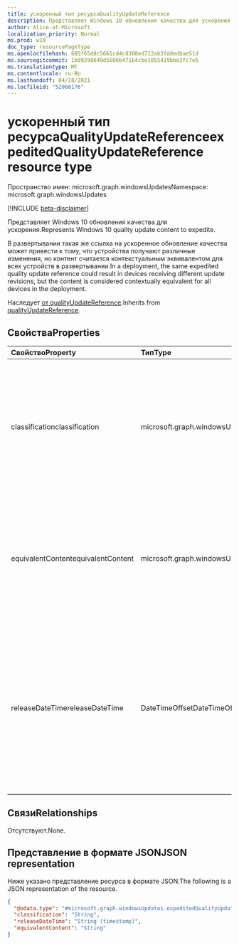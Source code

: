 ```yaml
---
title: ускоренный тип ресурсаQualityUpdateReference
description: Представляет Windows 10 обновления качества для ускорения.
author: Alice-at-Microsoft
localization_priority: Normal
ms.prod: w10
doc_type: resourcePageType
ms.openlocfilehash: 685f65d8c5661cd4c8308ed712ab3fddedbae51d
ms.sourcegitcommit: 1b09298649d5606b471b4cbe1055419bbe2fc7e5
ms.translationtype: MT
ms.contentlocale: ru-RU
ms.lasthandoff: 04/28/2021
ms.locfileid: "52068176"
---
```

# <a name="expeditedqualityupdatereference-resource-type"></a><span data-ttu-id="e044c-103">ускоренный тип ресурсаQualityUpdateReference</span><span class="sxs-lookup"><span data-stu-id="e044c-103">expeditedQualityUpdateReference resource type</span></span>

<span data-ttu-id="e044c-104">Пространство имен: microsoft.graph.windowsUpdates</span><span class="sxs-lookup"><span data-stu-id="e044c-104">Namespace: microsoft.graph.windowsUpdates</span></span>

[!INCLUDE [beta-disclaimer](../../includes/beta-disclaimer.md)]

<span data-ttu-id="e044c-105">Представляет Windows 10 обновления качества для ускорения.</span><span class="sxs-lookup"><span data-stu-id="e044c-105">Represents Windows 10 quality update content to expedite.</span></span>

<span data-ttu-id="e044c-106">В развертывании такая же ссылка на ускоренное обновление качества может привести к тому, что устройства получают различные изменения, но контент считается контекстуальным эквивалентом для всех устройств в развертывании.</span><span class="sxs-lookup"><span data-stu-id="e044c-106">In a deployment, the same expedited quality update reference could result in devices receiving different update revisions, but the content is considered contextually equivalent for all devices in the deployment.</span></span>

<span data-ttu-id="e044c-107">Наследует [от qualityUpdateReference](../resources/windowsupdates-qualityupdatereference.md).</span><span class="sxs-lookup"><span data-stu-id="e044c-107">Inherits from [qualityUpdateReference](../resources/windowsupdates-qualityupdatereference.md).</span></span>

## <a name="properties"></a><span data-ttu-id="e044c-108">Свойства</span><span class="sxs-lookup"><span data-stu-id="e044c-108">Properties</span></span>
|<span data-ttu-id="e044c-109">Свойство</span><span class="sxs-lookup"><span data-stu-id="e044c-109">Property</span></span>|<span data-ttu-id="e044c-110">Тип</span><span class="sxs-lookup"><span data-stu-id="e044c-110">Type</span></span>|<span data-ttu-id="e044c-111">Описание</span><span class="sxs-lookup"><span data-stu-id="e044c-111">Description</span></span>|
|:---|:---|:---|
|<span data-ttu-id="e044c-112">classification</span><span class="sxs-lookup"><span data-stu-id="e044c-112">classification</span></span>|<span data-ttu-id="e044c-113">microsoft.graph.windowsUpdates.qualityUpdateClassification</span><span class="sxs-lookup"><span data-stu-id="e044c-113">microsoft.graph.windowsUpdates.qualityUpdateClassification</span></span>|<span data-ttu-id="e044c-114">Указывает классификацию указанного контента.</span><span class="sxs-lookup"><span data-stu-id="e044c-114">Specifies the classification of the referenced content.</span></span> <span data-ttu-id="e044c-115">Поддерживает подмножество значений **для qualityUpdateClassification.**</span><span class="sxs-lookup"><span data-stu-id="e044c-115">Supports a subset of the values for **qualityUpdateClassification**.</span></span> <span data-ttu-id="e044c-116">Значение по умолчанию — `security`.</span><span class="sxs-lookup"><span data-stu-id="e044c-116">Default value is `security`.</span></span> <span data-ttu-id="e044c-117">Возможные значения: `security` .</span><span class="sxs-lookup"><span data-stu-id="e044c-117">Possible values are: `security`.</span></span> <span data-ttu-id="e044c-118">Наследуется [от qualityUpdateReference](../resources/windowsupdates-qualityupdatereference.md).</span><span class="sxs-lookup"><span data-stu-id="e044c-118">Inherited from [qualityUpdateReference](../resources/windowsupdates-qualityupdatereference.md).</span></span>|
|<span data-ttu-id="e044c-119">equivalentContent</span><span class="sxs-lookup"><span data-stu-id="e044c-119">equivalentContent</span></span>|<span data-ttu-id="e044c-120">microsoft.graph.windowsUpdates.equivalentContentOption</span><span class="sxs-lookup"><span data-stu-id="e044c-120">microsoft.graph.windowsUpdates.equivalentContentOption</span></span>|<span data-ttu-id="e044c-121">Указывает другое содержимое, которое следует считать эквивалентным.</span><span class="sxs-lookup"><span data-stu-id="e044c-121">Specifies other content to consider as equivalent.</span></span> <span data-ttu-id="e044c-122">Поддерживает подмножество значений **для equivalentContentOption**.</span><span class="sxs-lookup"><span data-stu-id="e044c-122">Supports a subset of the values for **equivalentContentOption**.</span></span> <span data-ttu-id="e044c-123">Значение по умолчанию — `latestSecurity`.</span><span class="sxs-lookup"><span data-stu-id="e044c-123">Default value is `latestSecurity`.</span></span> <span data-ttu-id="e044c-124">Возможные значения: `latestSecurity` .</span><span class="sxs-lookup"><span data-stu-id="e044c-124">Possible values are: `latestSecurity`.</span></span>|
|<span data-ttu-id="e044c-125">releaseDateTime</span><span class="sxs-lookup"><span data-stu-id="e044c-125">releaseDateTime</span></span>|<span data-ttu-id="e044c-126">DateTimeOffset</span><span class="sxs-lookup"><span data-stu-id="e044c-126">DateTimeOffset</span></span>|<span data-ttu-id="e044c-127">Указывает обновление качества с указанной классификацией **на** дату публикации (то есть последнее обновление, опубликованное в указанную дату).</span><span class="sxs-lookup"><span data-stu-id="e044c-127">Specifies a quality update with the given **classification** by its publish date (i.e. the last update published on the specified date).</span></span> <span data-ttu-id="e044c-128">Все устройства с обновлением, которое было опубликовано до **выпускаDateTime,** получат ускоренное обновление качества.</span><span class="sxs-lookup"><span data-stu-id="e044c-128">Any devices with an update that was published prior to the **releaseDateTime** will receive an expedited quality update.</span></span> <span data-ttu-id="e044c-129">Наследуется [от qualityUpdateReference](../resources/windowsupdates-qualityupdatereference.md).</span><span class="sxs-lookup"><span data-stu-id="e044c-129">Inherited from [qualityUpdateReference](../resources/windowsupdates-qualityupdatereference.md).</span></span>|

## <a name="relationships"></a><span data-ttu-id="e044c-130">Связи</span><span class="sxs-lookup"><span data-stu-id="e044c-130">Relationships</span></span>
<span data-ttu-id="e044c-131">Отсутствуют.</span><span class="sxs-lookup"><span data-stu-id="e044c-131">None.</span></span>

## <a name="json-representation"></a><span data-ttu-id="e044c-132">Представление в формате JSON</span><span class="sxs-lookup"><span data-stu-id="e044c-132">JSON representation</span></span>
<span data-ttu-id="e044c-133">Ниже указано представление ресурса в формате JSON.</span><span class="sxs-lookup"><span data-stu-id="e044c-133">The following is a JSON representation of the resource.</span></span>
<!-- {
  "blockType": "resource",
  "@odata.type": "microsoft.graph.windowsUpdates.expeditedQualityUpdateReference"
}
-->
``` json
{
  "@odata.type": "#microsoft.graph.windowsUpdates.expeditedQualityUpdateReference",
  "classification": "String",
  "releaseDateTime": "String (timestamp)",
  "equivalentContent": "String"
}
```

